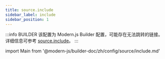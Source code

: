 ```yaml
---
title: source.include
sidebar_label: include
sidebar_position: 1
---
```


:::info BUILDER
该配置为 Modern.js Builder 配置，可能存在无法跳转的链接。详细信息可参考 [source.include](https://modernjs.dev/builder/zh/api/config-source.html#source-include)。
:::

import Main from '@modern-js/builder-doc/zh/config/source/include.md'

<Main />

